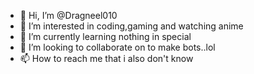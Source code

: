 - 👋 Hi, I’m @Dragneel010
- 👀 I’m interested in coding,gaming and watching anime
- 🌱 I’m currently learning nothing in special
- 💞️ I’m looking to collaborate on to make bots..lol
- 📫 How to reach me that i also don't know

<!---
Dragneel010/Dragneel010 is a ✨ special ✨ repository because its `README.md` (this file) appears on your GitHub profile.
You can click the Preview link to take a look at your changes.
--->
